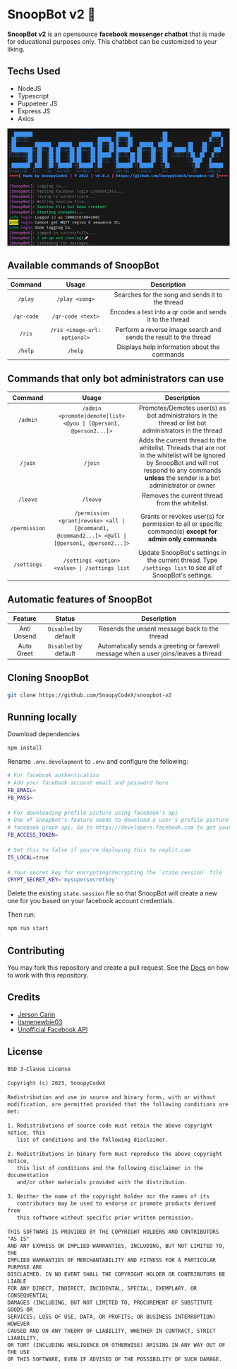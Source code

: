 # SnoopBot v2 :robot:

**SnoopBot v2** is an opensource **facebook messenger chatbot** that is made for educational purposes only. This chatbbot can be customized to your liking.

## Techs Used

- NodeJS
- Typescript
- Puppeteer JS
- Express JS
- Axios

![Preview](./screenshots/preview.png)

## Available commands of SnoopBot
| Command | Usage | Description |
|:-------:|:-----:|:-----------:|
| `/play` | `/play <song>` | Searches for the song and sends it to the thread |
| `/qr-code` | `/qr-code <text>` | Encodes a text into a qr code and sends it to the thread |
| `/ris` | `/ris <image-url: optional>` | Perform a reverse image search and sends the result to the thread |
| `/help` | `/help` | Displays help information about the commands |

## Commands that only bot administrators can use
| Command | Usage | Description |
|:-------:|:-----:|:-----------:|
| `/admin` | `/admin <promote\|demote\|list> <@you \| [@person1, @person2...]>` | Promotes/Demotes user(s) as bot administrators in the thread or list bot administrators in the thread |
| `/join` | `/join` | Adds the current thread to the whitelist. Threads that are not in the whitelist will be ignored by SnoopBot and will not respond to any commands **unless** the sender is a bot administrator or owner |
| `/leave` | `/leave` | Removes the current thread from the whitelist. |
| `/permission` | `/permission <grant\|revoke> <all \| [@command1, @command2...]> <@all \| [@person1, @person2...]>` | Grants or revokes user(s) for permission to all or specific command(s) **except for admin only commands** |
| `/settings` | `/settings <option> <value> \| /settings list` | Update SnoopBot's settings in the current thread. Type `/settings list` to see all of SnoopBot's settings. |

## Automatic features of SnoopBot
| Feature | Status | Description |
|:-------:|:------:|:-----------:|
| Anti Unsend | `Disabled` by default | Resends the unsent message back to the thread |
| Auto Greet | `Disabled` by default | Automatically sends a greeting or farewell message when a user joins/leaves a thread |

## Cloning SnoopBot

```bash
git clone https://github.com/SnoopyCodeX/snoopbot-v2
```

## Running locally

Download dependencies

```bash
npm install
```

Rename `.env.development` to `.env` and configure the following:

```bash
# For facebook authentication
# Add your facebook account email and password here
FB_EMAIL=
FB_PASS=

# For downloading profile picture using facebook's api
# One of SnoopBot's feature needs to download a user's profile picture using
# facebook graph api. Go to https://developers.facebook.com to get yours.
FB_ACCESS_TOKEN=

# Set this to false if you're deploying this to replit.com
IS_LOCAL=true

# Your secret key for encrypting/decrypting the `state.session` file
CRYPT_SECRET_KEY='mysupersecretkey'
```

Delete the existing `state.session` file so that SnoopBot will create a new one for you
based on your facebook account credentials.

Then run:

```bash
npm run start
```

## Contributing

You may fork this repository and create a pull request. See the [Docs](./DOCS.md) on how to work with this repository.

## Credits

- [Jerson Carin](https://github.com/jersoncarin)
- [itsmenewbie03](https://github.com/itsmenewbie03)
- [Unofficial Facebook API](https://github.com/VangBanLaNhat/fca-unofficial)

## License

```
BSD 3-Clause License

Copyright (c) 2023, SnoopyCodeX

Redistribution and use in source and binary forms, with or without
modification, are permitted provided that the following conditions are met:

1. Redistributions of source code must retain the above copyright notice, this
   list of conditions and the following disclaimer.

2. Redistributions in binary form must reproduce the above copyright notice,
   this list of conditions and the following disclaimer in the documentation
   and/or other materials provided with the distribution.

3. Neither the name of the copyright holder nor the names of its
   contributors may be used to endorse or promote products derived from
   this software without specific prior written permission.

THIS SOFTWARE IS PROVIDED BY THE COPYRIGHT HOLDERS AND CONTRIBUTORS "AS IS"
AND ANY EXPRESS OR IMPLIED WARRANTIES, INCLUDING, BUT NOT LIMITED TO, THE
IMPLIED WARRANTIES OF MERCHANTABILITY AND FITNESS FOR A PARTICULAR PURPOSE ARE
DISCLAIMED. IN NO EVENT SHALL THE COPYRIGHT HOLDER OR CONTRIBUTORS BE LIABLE
FOR ANY DIRECT, INDIRECT, INCIDENTAL, SPECIAL, EXEMPLARY, OR CONSEQUENTIAL
DAMAGES (INCLUDING, BUT NOT LIMITED TO, PROCUREMENT OF SUBSTITUTE GOODS OR
SERVICES; LOSS OF USE, DATA, OR PROFITS; OR BUSINESS INTERRUPTION) HOWEVER
CAUSED AND ON ANY THEORY OF LIABILITY, WHETHER IN CONTRACT, STRICT LIABILITY,
OR TORT (INCLUDING NEGLIGENCE OR OTHERWISE) ARISING IN ANY WAY OUT OF THE USE
OF THIS SOFTWARE, EVEN IF ADVISED OF THE POSSIBILITY OF SUCH DAMAGE.

```